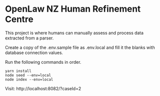 # OpenLaw NZ Human Refinement Centre

This project is where humans can manually assess and process data extracted from a parser.

Create a copy of the .env.sample file as .env.local and fill it the blanks with database connection values.

Run the following commands in order.

    yarn install
    node seed --env=local
    node index --env=local

Visit: http://localhost:8082/?caseId=2
